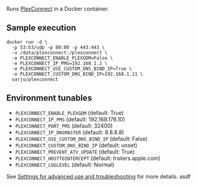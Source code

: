 Runs [PlexConnect](https://github.com/iBaa/PlexConnect) in a Docker container.

Sample execution
----------------

```
docker run -d \
  -p 53:53/udp -p 80:80 -p 443:443 \
  -v /data/plexconnect:/plexconnect \
  -e PLEXCONNECT_ENABLE_PLEXGDM=False \
  -e PLEXCONNECT_IP_PMS=192.168.1.2 \
  -e PLEXCONNECT_USE_CUSTOM_DNS_BIND_IP=True \
  -e PLEXCONNECT_CUSTOM_DNS_BIND_IP=192.168.1.11 \
  varju/plexconnect
```


Environment tunables
--------------------

- `PLEXCONNECT_ENABLE_PLEXGDM` (default: True)
- `PLEXCONNECT_IP_PMS` (default: 192.168.178.10)
- `PLEXCONNECT_PORT_PMS` (default: 32400)
- `PLEXCONNECT_IP_DNSMASTER` (default: 8.8.8.8)
- `PLEXCONNECT_USE_CUSTOM_DNS_BIND_IP` (default: False)
- `PLEXCONNECT_CUSTOM_DNS_BIND_IP` (default: unset)
- `PLEXCONNECT_PREVENT_ATV_UPDATE` (default: True)
- `PLEXCONNECT_HOSTTOINTERCEPT` (default: trailers.apple.com)
- `PLEXCONNECT_LOGLEVEL` (default: Normal)

See [Settings for advanced use and troubleshooting](https://github.com/iBaa/PlexConnect/wiki/Settings-for-advanced-use-and-troubleshooting) for more details.
asdf
